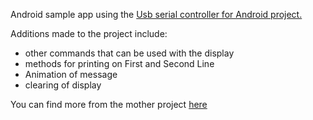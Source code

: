 Android sample app using the <a href="https://github.com/nyangate/UsbSerial/blob/master/README
.md">Usb serial controller for Android project.</a>

 
Additions made to the project include:
- other commands that can be used with the display
- methods for printing on First and Second Line
- Animation of message
- clearing of display
 
You can find more from the mother project <a href="https://github.com/nyangate/UsbSerial/blob/master/README.md">here</a>

